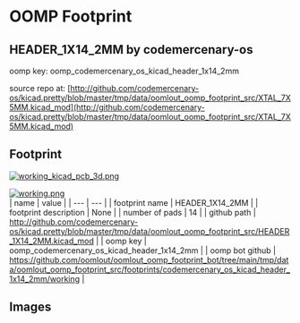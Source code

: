 # OOMP Footprint  
## HEADER_1X14_2MM  by codemercenary-os  
  
oomp key: oomp_codemercenary_os_kicad_header_1x14_2mm  
  
source repo at: [http://github.com/codemercenary-os/kicad.pretty/blob/master/tmp/data/oomlout_oomp_footprint_src/XTAL_7X5MM.kicad_mod](http://github.com/codemercenary-os/kicad.pretty/blob/master/tmp/data/oomlout_oomp_footprint_src/XTAL_7X5MM.kicad_mod)  
## Footprint  
  
[![working_kicad_pcb_3d.png](working_kicad_pcb_3d_600.png)](working_kicad_pcb_3d.png)  
  
[![working.png](working_600.png)](working.png)  
| name | value | 
| --- | --- | 
| footprint name | HEADER_1X14_2MM | 
| footprint description | None | 
| number of pads | 14 | 
| github path | http://github.com/codemercenary-os/kicad.pretty/blob/master/tmp/data/oomlout_oomp_footprint_src/HEADER_1X14_2MM.kicad_mod | 
| oomp key | oomp_codemercenary_os_kicad_header_1x14_2mm | 
| oomp bot github | https://github.com/oomlout/oomlout_oomp_footprint_bot/tree/main/tmp/data/oomlout_oomp_footprint_src/footprints/codemercenary_os_kicad_header_1x14_2mm/working | 
## Images  
